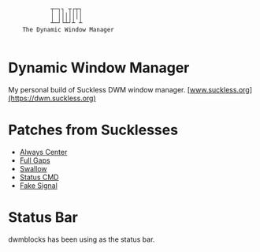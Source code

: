 ```
            ┬─┐┐ ┬┌┬┐
            │ │││││││
            ┴─┘└┴┘┴ ┴
    The Dynamic Window Manager
    
```
# Dynamic Window Manager
My personal build of Suckless DWM window manager.
[www.suckless.org](https://dwm.suckless.org)

# Patches from Sucklesses
- [Always Center](https://dwm.suckless.org/patches/alwayscenter/)
- [Full Gaps](https://dwm.suckless.org/patches/fullgaps/)
- [Swallow](https://dwm.suckless.org/patches/swallow/)
- [Status CMD](https://dwm.suckless.org/patches/statuscmd/)
- [Fake Signal](https://dwm.suckless.org/patches/fsignal/)

# Status Bar
dwmblocks has been using as the status bar.

